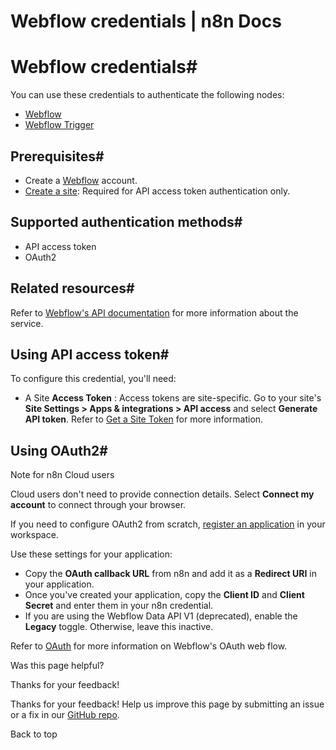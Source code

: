 # Webflow credentials | n8n Docs

[ ](https://github.com/n8n-io/n8n-docs/edit/main/docs/integrations/builtin/credentials/webflow.md "Edit this page")

# Webflow credentials#

You can use these credentials to authenticate the following nodes:

  * [Webflow](../../app-nodes/n8n-nodes-base.webflow/)
  * [Webflow Trigger](../../trigger-nodes/n8n-nodes-base.webflowtrigger/)

## Prerequisites#

  * Create a [Webflow](https://webflow.com/) account.
  * [Create a site](https://developers.webflow.com/data/reference/structure-1#sites): Required for API access token authentication only.

## Supported authentication methods#

  * API access token
  * OAuth2

## Related resources#

Refer to [Webflow's API documentation](https://developers.webflow.com/data/reference/rest-introduction) for more information about the service.

## Using API access token#

To configure this credential, you'll need:

  * A Site **Access Token** : Access tokens are site-specific. Go to your site's **Site Settings > Apps & integrations > API access** and select **Generate API token**. Refer to [Get a Site Token](https://developers.webflow.com/data/docs/get-a-site-token) for more information.

## Using OAuth2#

Note for n8n Cloud users

Cloud users don't need to provide connection details. Select **Connect my account** to connect through your browser.

If you need to configure OAuth2 from scratch, [register an application](https://developers.webflow.com/data/docs/register-an-app) in your workspace.

Use these settings for your application:

  * Copy the **OAuth callback URL** from n8n and add it as a **Redirect URI** in your application.
  * Once you've created your application, copy the **Client ID** and **Client Secret** and enter them in your n8n credential.
  * If you are using the Webflow Data API V1 (deprecated), enable the **Legacy** toggle. Otherwise, leave this inactive.

Refer to [OAuth](https://developers.webflow.com/data/reference/oauth-app) for more information on Webflow's OAuth web flow.

Was this page helpful? 

Thanks for your feedback! 

Thanks for your feedback! Help us improve this page by submitting an issue or a fix in our [GitHub repo](https://github.com/n8n-io/n8n-docs). 

Back to top